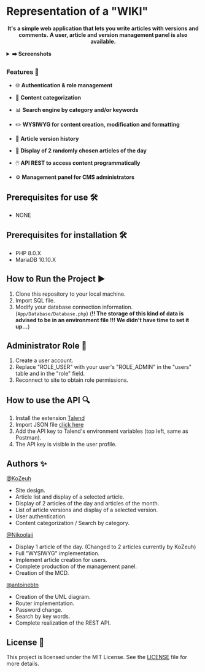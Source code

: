 # Representation of a "WIKI" #

<p align="center">
   <strong>It's a simple web application that lets you write articles with versions and comments.</strong>
   <strong>A user, article and version management panel is also available.</strong>
</p>

<details>
  <summary><strong>➡️ Screenshots</strong></summary>
  <br/>
  <img align="left" src="todo.png" width="280" />
  <img src="todo.png" width="280" />
</details>

### Features 🚀

- 🌐 **Authentication & role management**

- 🔄 **Content categorization**

- 📊 **Search engine by category and/or keywords**

- ✏️ **WYSIWYG for content creation, modification and formatting**

- 📶 **Article version history**

- 🧩 **Display of 2 randomly chosen articles of the day**

- 🖱️ **API REST to access content programmatically**

- ⚙️ **Management panel for CMS administrators**
  
## Prerequisites for use 🛠️
- NONE

## Prerequisites for installation 🛠️

- PHP 8.0.X
- MariaDB 10.10.X

## How to Run the Project ▶️

1. Clone this repository to your local machine.
2. Import SQL file.
3. Modify your database connection information. (`App/Database/Database.php`)
(__!! The storage of this kind of data is advised to be in an environment file !!! We didn't have time to set it up...__)

## Administrator Role 🔑

1. Create a user account.
2. Replace "ROLE_USER" with your user's "ROLE_ADMIN" in the "users" table and in the "role" field.
3. Reconnect to site to obtain role permissions.


## How to use the API 🔍

1. Install the extension [Talend](https://chromewebstore.google.com/detail/talend-api-tester-freeed/aejoelaoggembcahagimdiliamlcdmfm)
2. Import JSON file [click here](https://github.com/KoZeuh/WIKI-Project-ESGI/blob/main/APIFile.json)
3. Add the API key to Talend's environment variables (top left, same as Postman).
4. The API key is visible in the user profile.

## Authors ✨

[@KoZeuh](https://github.com/KoZeuh)
- Site design.
- Article list and display of a selected article.
- Display of 2 articles of the day and articles of the month.
- List of article versions and display of a selected version.
- User authentication.
- Content categorization / Search by category.

[@Nikoolaii](https://github.com/Nikoolaii)
- Display 1 article of the day. (Changed to 2 articles currently by KoZeuh)
- Full "WYSIWYG" implementation.
- Implement article creation for users.
- Complete production of the management panel.
- Creation of the MCD.
  
[@antoinebtn](https://github.com/antoinebtn)
- Creation of the UML diagram.
- Router implementation.
- Password change.
- Search by key words.
- Complete realization of the REST API.
  
## License 📄

This project is licensed under the MIT License. See the [LICENSE](LICENSE) file for more details.
